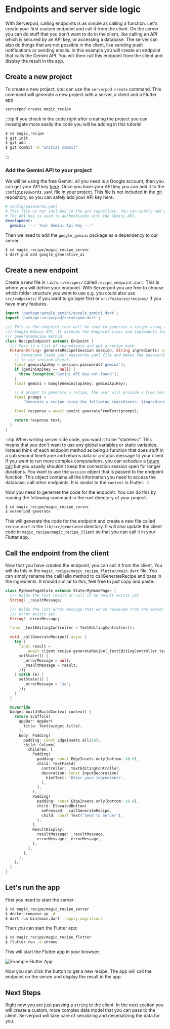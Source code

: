 # Endpoints and server side logic

With Serverpod, calling endpoints is as simple as calling a function. Let's create your first custom endpoint and call it from the client. On the server you can do stuff that you don't want to do in the client, like calling an API which is secured by an API key, or accessing a database. The server can also do things that are not possible in the client, like sending push notifications or sending emails. In this example you will create an endpoint that calls the Gemini API. You will then call this endpoint from the client and display the result in the app.

## Create a new project

To create a new project, you can use the `serverpod create` command. This command will generate a new project with a server, a client and a Flutter app.

```bash
serverpod create magic_recipe
```

:::tip
If you check in the code right after creating the project you can investigate more easily the code you will be adding in this tutorial

```bash
$ cd magic_recipe
$ git init
$ git add .
$ git commit -m "Initial commit"
```

:::

### Add the Gemini API to your project

We will be using the free Gemini, all you need is a Google account, then you can get your API key [here](https://aistudio.google.com/app/apikey). Once you have your API key you can add it to the `config\passwords.yaml` file in your project. This file is not included in the git repository, so you can safely add your API key here.

```yaml
# config/passwords.yaml
# This file is not included in the git repository. You can safely add your API key here.
# The API key is used to authenticate with the Gemini API.
development:
  gemini: '--- Your Gemini Api Key ---'
```

Then we need to add the `google_gemini` package as a dependency to our server.

```bash
$ cd magic_recipe/magic_recipe_server
$ dart pub add google_generative_ai
```

## Create a new endpoint

Create a new file in `lib/src/recipes/` called `recipe_endpoint.dart`. This is where you will define your endpoint. With Serverpod you are free to choose which folder structure you want to use e.g. you could also use `src/endpoints/` if you want to go layer first or `src/features/recipes/` if you have many features.

```dart
import 'package:google_gemini/google_gemini.dart';
import 'package:serverpod/serverpod.dart';

/// This is the endpoint that will be used to generate a recipe using the
/// Google Gemini API. It extends the Endpoint class and implements the
/// generateRecipe method.
class RecipeEndpoint extends Endpoint {
  /// Pass in a list of ingredients and get a recipe back.
  Future<String> generateRecipe(Session session, String ingredients) async {
    // Serverpod loads your passwords.yaml file and makes the passwords available
    // in the session object.
    final geminiApiKey = session.passwords['gemini'];
    if (geminiApiKey == null) {
      throw Exception('Gemini API key not found');
    }
    final gemini = GoogleGemini(apiKey: geminiApiKey);

    // A prompt to generate a recipe, the user will provide a free text input with the ingredients
    final prompt =
        'Generate a recipe using the following ingredients: $ingredients';

    final response = await gemini.generateFromText(prompt);

    return response.text;
  }
}
```

:::tip
When writing server side code, you want it to be "stateless". This means that you don't want to use any global variables or static variables. Instead think of each endpoint method as being a function that does stuff in a sub second timeframe and returns data or a status message to your client. If you want to run more complex computations, you can schedule a [future call](../concepts/scheduling) but you usually shouldn't keep the connection session open for longer durations. You want to use the `session` object that is passed to the endpoint function. This object contains all the information you need to access the database, call other endpoints. It is similar to the `context` in Flutter.
:::

Now you need to generate the code for the endpoint. You can do this by running the following command in the root directory of your project:

```bash
$ cd magic_recipe/magic_recipe_server
$ serverpod generate
```

This will generate the code for the endpoint and create a new file called `recipe.dart` in the `lib/src/generated` directory. It will also update the client code in `magic_recipe/magic_recipe_client` so that you can call it in your Flutter app.

## Call the endpoint from the client

Now that you have created the endpoint, you can call it from the client. You will do this in the `magic_recipe/magic_recipe_flutter/main.dart` file. You can simply rename the callHello method to callGenerateRecipe and pass in the ingredients. It should similar to this, feel free to just copy and paste:

```dart
class MyHomePageState extends State<MyHomePage> {
  /// Holds the last result or null if no result exists yet.
  String? _resultMessage;

  /// Holds the last error message that we've received from the server or null if no
  /// error exists yet.
  String? _errorMessage;

  final _textEditingController = TextEditingController();

  void _callGenerateRecipe() async {
    try {
      final result =
          await client.recipe.generateRecipe(_textEditingController.text);
      setState(() {
        _errorMessage = null;
        _resultMessage = result;
      });
    } catch (e) {
      setState(() {
        _errorMessage = '$e';
      });
    }
  }

  @override
  Widget build(BuildContext context) {
    return Scaffold(
      appBar: AppBar(
        title: Text(widget.title),
      ),
      body: Padding(
        padding: const EdgeInsets.all(16),
        child: Column(
          children: [
            Padding(
              padding: const EdgeInsets.only(bottom: 16.0),
              child: TextField(
                controller: _textEditingController,
                decoration: const InputDecoration(
                  hintText: 'Enter your ingredients',
                ),
              ),
            ),
            Padding(
              padding: const EdgeInsets.only(bottom: 16.0),
              child: ElevatedButton(
                onPressed: _callGenerateRecipe,
                child: const Text('Send to Server'),
              ),
            ),
            ResultDisplay(
              resultMessage: _resultMessage,
              errorMessage: _errorMessage,
            ),
          ],
        ),
      ),
    );
  }
}
```

## Let's run the app

First you need to start the server:

```bash
$ cd magic_recipe/magic_recipe_server
$ docker-compose up -d
$ dart run bin/main.dart --apply-migrations
```

Then you can start the Flutter app:

```bash
$ cd magic_recipe/magic_recipe_flutter
$ flutter run -d chrome
```

This will start the Flutter app in your browser:

![Example Flutter App](https://serverpod.dev/assets/img/flutter-example-web.png)

Now you can click the button to get a new recipe. The app will call the endpoint on the server and display the result in the app.

## Next Steps

Right now you are just passing a `string` to the client. In the next section you will create a custom, more complex data model that you can pass to the client. Serverpod will take care of serializing and deserializing the data for you.
